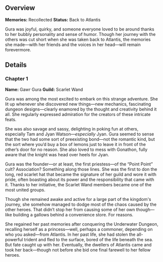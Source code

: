 <!-- title: Gawr Gura -->
<!-- quote: Watch your mouth when you're talking to me >:3 -->
<!-- chapters: -1 -->
<!-- images: (Gura and the others exploring Atlantis), (Reollection - Gawr Gura)  -->
<!-- model: false -->

## Overview

**Memories:** Recollected
**Status:** Back to Atlantis

Gura was joyful, quirky, and someone everyone loved to be around thanks to her bubbly personality and sense of humor. Though her journey with the others was cut short when she was taken back to Atlantis, the memories she made—with her friends and the voices in her head—will remain forevermore.

## Details

### Chapter 1

**Name:** Gawr Gura
**Guild:** Scarlet Wand

Gura was among the most excited to embark on this strange adventure. She lit up whenever she discovered new things—new mechanics, fascinating dungeon designs—clearly enamored by the thought and creativity behind it all. She regularly expressed admiration for the creators of these intricate feats.

She was also savage and sassy, delighting in poking fun at others, especially Tam and Jyan Watson—_especially_ Jyan. Gura seemed to sense that the two had some sort of preexisting bond—not the romantic kind, but the sort where you’d buy a box of lemons just to leave it in front of the other’s door for no reason. She also loved to mess with Gonathon, fully aware that the knight was head over heels for Jyan.

Gura was the founder—or at least, the first priestess—of the “Point Point” cult? Association? Something along those lines. She was the first to don the long, red scarlet hat that became the signature of her guild and wore it with pride, often boasting about its power and the responsibility that came with it. Thanks to her initiative, the Scarlet Wand members became one of the most united groups.

Though she remained awake and active for a large part of the kingdom's journey, she somehow managed to dodge most of the chaos caused by the other heroes. That didn’t stop her from causing some of her own though—like building a gallows behind a convenience store. For reasons.

She regained her past memories after conquering the Underwater Dungeon, recalling herself as a princess—well, perhaps a commoner, depending on who you asked—from Atlantis. In her past life, she had stolen the all-powerful trident and fled to the surface, bored of the life beneath the sea. But fate caught up with her. Eventually, the dwellers of Atlantis came and took her back—though not before she bid one final farewell to her fellow heroes.
